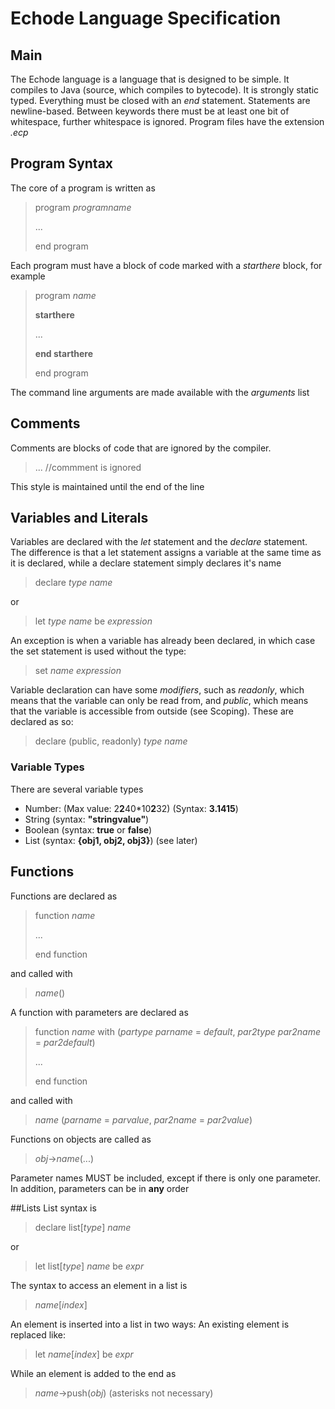 Echode Language Specification
============================
## Main
The Echode language is a language that is designed to be simple. It compiles to Java (source, which compiles to bytecode).
It is strongly static typed.
Everything must be closed with an _end_ statement. Statements are newline-based. Between keywords there must be at least
one bit of whitespace, further whitespace is ignored.
Program files have the extension _.ecp_

## Program Syntax
The core of a program is written as
> program _programname_
>
> ...
>
> end program

Each program must have a block of code marked with a _starthere_ block, for example
> program _name_
>
> __starthere__
>
> ...
>
> __end starthere__
>
> end program

The command line arguments are made available with the _arguments_ list
## Comments
Comments are blocks of code that are ignored by the compiler.
> ... //commment is ignored

This style is maintained until the end of the line

## Variables and Literals
Variables are declared with the _let_ statement and the _declare_ statement. The difference is that a let statement
assigns a variable at the same time as it is declared, while a declare statement simply declares it's name
> declare _type_  _name_

or

> let _type_ _name_ be _expression_

An exception is when a variable has already been declared, in which case the set statement is used without the type:

> set _name_ _expression_

Variable declaration can have some _modifiers_, such as
_readonly_, which means that the variable can only be read from, and
_public_, which means that the variable is accessible from outside (see Scoping).
These are declared as so:
> declare (public, readonly) _type_ _name_


### Variable Types
There are several variable types

 * Number: (Max value: 2**2**40*10**2**32) (Syntax: __3.1415__)
 * String (syntax: __"stringvalue"__)
 * Boolean (syntax: __true__ or __false__)
 * List (syntax: __{obj1, obj2, obj3}__) (see later)

## Functions

Functions are declared as
> function _name_
>
> ...
>
> end function

and called with
> _name_()

A function with parameters are declared as

> function _name_ with (_partype_ _parname_ = _default_, _par2type_ _par2name_ = _par2default_)
>
> ...
>
> end function

and called with
> _name_ (_parname_ = _parvalue_, _par2name_ = _par2value_)

Functions on objects are called as
> _obj_->_name_(...)

Parameter names MUST be included, except if there is only one parameter. In addition, parameters can be in __any__ order

##Lists
List syntax is
> declare list[_type_] _name_

or
> let list[_type_] _name_ be _expr_

The syntax to access an element in a list is
> _name_[_index_]

An element is inserted into a list in two ways: An existing element is replaced like:
> let _name_[_index_] be _expr_

While an element is added to the end as
> _name_->push(*obj*) (asterisks not necessary)

